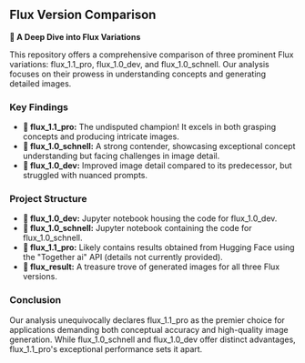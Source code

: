 ## **Flux Version Comparison**

**🚀 A Deep Dive into Flux Variations**

This repository offers a comprehensive comparison of three prominent Flux variations: flux_1.1_pro, flux_1.0_dev, and flux_1.0_schnell. Our analysis focuses on their prowess in understanding concepts and generating detailed images.

### **Key Findings**

* **🥇 flux_1.1_pro:** The undisputed champion! It excels in both grasping concepts and producing intricate images.
* **🥈 flux_1.0_schnell:** A strong contender, showcasing exceptional concept understanding but facing challenges in image detail.
* **🥉 flux_1.0_dev:** Improved image detail compared to its predecessor, but struggled with nuanced prompts.

### **Project Structure**

* **📁 flux_1.0_dev:** Jupyter notebook housing the code for flux_1.0_dev.
* **📁 flux_1.0_schnell:** Jupyter notebook containing the code for flux_1.0_schnell.
* **📁 flux_1.1_pro:** Likely contains results obtained from Hugging Face using the "Together ai" API (details not currently provided).
* **📁 flux_result:** A treasure trove of generated images for all three Flux versions.

### **Conclusion**

Our analysis unequivocally declares flux_1.1_pro as the premier choice for applications demanding both conceptual accuracy and high-quality image generation. While flux_1.0_schnell and flux_1.0_dev offer distinct advantages, flux_1.1_pro's exceptional performance sets it apart.
